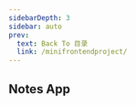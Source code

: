 ```yaml
---
sidebarDepth: 3
sidebar: auto
prev:
  text: Back To 目录
  link: /minifrontendproject/
---
```




## Notes App